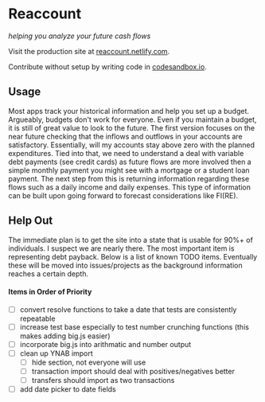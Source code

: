 # Reaccount
_helping you analyze your future cash flows_


Visit the production site at [reaccount.netlify.com](http://reaccount.netlify.com).

Contribute without setup by writing code in [codesandbox.io](https://codesandbox.io/s/github/jbolda/reaccount/tree/master).

## Usage
Most apps track your historical information and help you set up a budget. Argueably, budgets don't work for everyone. Even if you maintain a budget, it is still of great value to look to the future. The first version focuses on the near future checking that the inflows and outflows in your accounts are satisfactory. Essentially, will my accounts stay above zero with the planned expenditures. Tied into that, we need to understand a deal with variable debt payments (see credit cards) as future flows are more involved then a simple monthly payment you might see with a mortgage or a student loan payment. The next step from this is returning information regarding these flows such as a daily income and daily expenses. This type of information can be built upon going forward to forecast considerations like FI(RE).

## Help Out
The immediate plan is to get the site into a state that is usable for 90%+ of individuals. I suspect we are nearly there. The most important item is representing debt payback. Below is a list of known TODO items. Eventually these will be moved into issues/projects as the background information reaches a certain depth.

#### Items in Order of Priority
- [ ] convert resolve functions to take a date that tests are consistently repeatable
- [ ] increase test base especially to test number crunching functions (this makes adding big.js easier)
- [ ] incorporate big.js into arithmatic and number output
- [ ] clean up YNAB import
  - [ ] hide section, not everyone will use
  - [ ] transaction import should deal with positives/negatives better
  - [ ] transfers should import as two transactions
- [ ] add date picker to date fields
